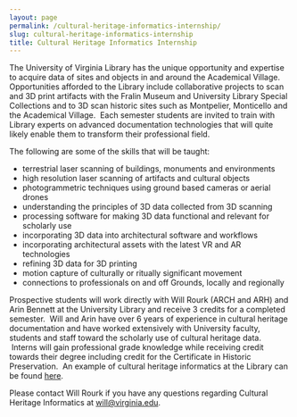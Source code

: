 ```yaml
---
layout: page
permalink: /cultural-heritage-informatics-internship/
slug: cultural-heritage-informatics-internship
title: Cultural Heritage Informatics Internship
---
```


The University of Virginia Library has the unique opportunity and expertise to acquire data of sites and objects in and around the Academical Village. Opportunities afforded to the Library include collaborative projects to scan and 3D print artifacts with the Fralin Museum and University Library Special Collections and to 3D scan historic sites such as Montpelier, Monticello and the Academical Village.  Each semester students are invited to train with Library experts on advanced documentation technologies that will quite likely enable them to transform their professional field.

The following are some of the skills that will be taught:

* terrestrial laser scanning of buildings, monuments and environments
* high resolution laser scanning of artifacts and cultural objects
* photogrammetric techniques using ground based cameras or aerial drones
* understanding the principles of 3D data collected from 3D scanning
* processing software for making 3D data functional and relevant for scholarly use
* incorporating 3D data into architectural software and workflows
* incorporating architectural assets with the latest VR and AR technologies
* refining 3D data for 3D printing
* motion capture of culturally or ritually significant movement
* connections to professionals on and off Grounds, locally and regionally

Prospective students will work directly with Will Rourk (ARCH and ARH) and Arin Bennett at the University Library and receive 3 credits for a completed semester.  Will and Arin have over 6 years of experience in cultural heritage documentation and have worked extensively with University faculty, students and staff toward the scholarly use of cultural heritage data.  Interns will gain professional grade knowledge while receiving credit towards their degree including credit for the Certificate in Historic Preservation.  An example of cultural heritage informatics at the Library can be found [here](http://bit.ly/UVA3D).

Please contact Will Rourk if you have any questions regarding Cultural Heritage Informatics at [will@virginia.edu](mailto:will@virginia.edu).
